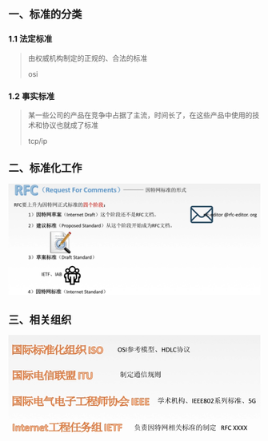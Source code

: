 ## 一、标准的分类

### 1.1 法定标准

> 由权威机构制定的正规的、合法的标准
>
> osi

### 1.2 事实标准

> 某一些公司的产品在竞争中占据了主流，时间长了，在这些产品中使用的技术和协议也就成了标准
>
> tcp/ip

## 二、标准化工作

![image-20210502174159590](images/image-20210502174159590.png)

## 三、相关组织

![image-20210502174355215](images/image-20210502174355215.png)